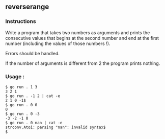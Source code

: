 ## reverserange

### Instructions

Write a program that takes two numbers as arguments and prints the consecutive values that begins at the second number and end at the first number (including the values of those numbers !).

Errors should be handled.

If the number of arguments is different from 2 the program prints nothing.

### Usage :

```console
$ go run . 1 3
3 2 1
$ go run . -1 2 | cat -e
2 1 0 -1$
$ go run . 0 0
0
$ go run . 0 -3
-3 -2 -1 0
$ go run . 0 nan | cat -e
strconv.Atoi: parsing "nan": invalid syntax$
$
```
